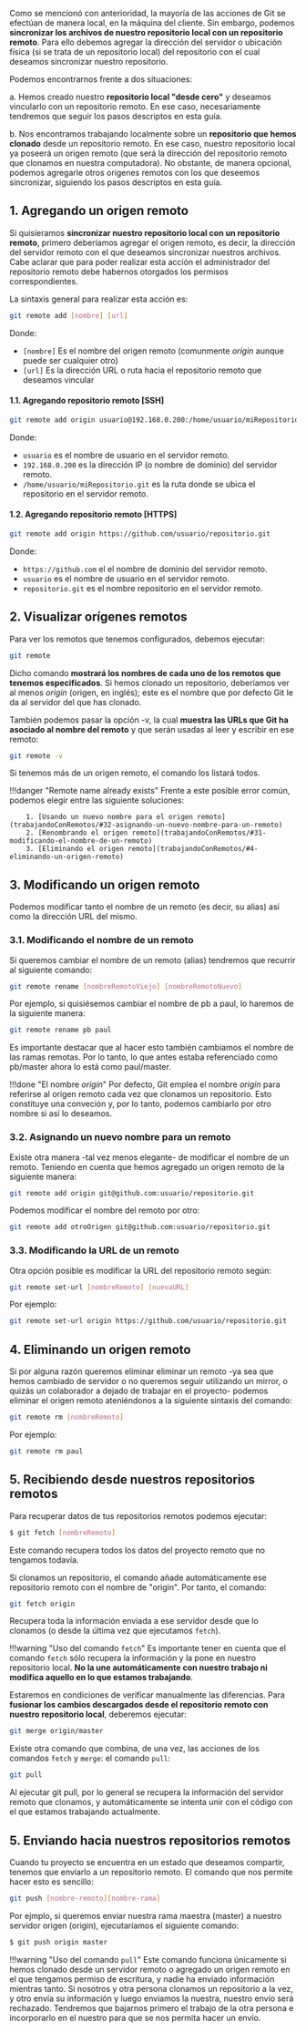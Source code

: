 Como se mencionó con anterioridad, la mayoría de las acciones de Git se efectúan de manera local, en la máquina del cliente. Sin embargo, podemos **sincronizar los archivos de nuestro repositorio local con un repositorio remoto**. Para ello debemos agregar la dirección del servidor o ubicación física (si se trata de un repositorio local) del repositorio con el cual deseamos sincronizar nuestro repositorio. 

Podemos encontrarnos frente a dos situaciones: 

a. Hemos creado nuestro **repositorio local "desde cero"** y deseamos vincularlo con un repositorio remoto. En ese caso, necesariamente tendremos que seguir los pasos descriptos en esta guía. 

b. Nos encontramos trabajando localmente sobre un **repositorio que hemos clonado** desde un repositorio remoto. En ese caso, nuestro repositorio local ya poseerá un origen remoto (que será la dirección del repositorio remoto que clonamos en nuestra computadora). No obstante, de manera opcional, podemos agregarle otros origenes remotos con los que deseemos sincronizar, siguiendo los pasos descriptos en esta guía.


## 1. Agregando un origen remoto

Si quisieramos **sincronizar nuestro repositorio local con un repositorio remoto**, primero deberíamos agregar el origen remoto, es decir, la dirección del servidor remoto con el que deseamos sincronizar nuestros archivos. Cabe aclarar que para poder realizar esta acción el administrador del repositorio remoto debe habernos otorgados los permisos correspondientes. 

La sintaxis general para realizar esta acción es: 

```bash
git remote add [nombre] [url]
```
Donde:

* `[nombre]` Es el nombre del origen remoto (comunmente _origin_ aunque puede ser cualquier otro)
* `[url]` Es la dirección URL o ruta hacia el repositorio remoto que deseamos vincular

#### 1.1. Agregando repositorio remoto [SSH]
```bash
git remote add origin usuario@192.168.0.200:/home/usuario/miRepositorio.git
```
Donde:

* `usuario` es el nombre de usuario en el servidor remoto.
* `192.168.0.200` es la dirección IP (o nombre de dominio) del servidor remoto. 
* `/home/usuario/miRepositorio.git` es la ruta donde se ubica el repositorio en el servidor remoto.

#### 1.2. Agregando repositorio remoto [HTTPS]
```bash
git remote add origin https://github.com/usuario/repositorio.git
```
Donde:

* `https://github.com` el el nombre de dominio del servidor remoto.
* `usuario` es el nombre de usuario en el servidor remoto.
* `repositorio.git` es el nombre repositorio en el servidor remoto.

## 2. Visualizar orígenes remotos
Para ver los remotos que tenemos configurados, debemos ejecutar:

```bash
git remote
```
Dicho comando **mostrará los nombres de cada uno de los remotos que tenemos especificados**. Si hemos clonado un repositorio, deberíamos ver al menos _origin_ (origen, en inglés); este es el nombre que por defecto Git le da al servidor del que has clonado.

También podemos pasar la opción -v, la cual **muestra las URLs que Git ha asociado al nombre del remoto** y que serán usadas al leer y escribir en ese remoto:

```bash
git remote -v
```

Si tenemos más de un origen remoto, el comando los listará todos. 

!!!danger "Remote name already exists"
		Frente a este posible error común, podemos elegir entre las siguiente soluciones: 

		1. [Usando un nuevo nombre para el origen remoto](trabajandoConRemotos/#32-asignando-un-nuevo-nombre-para-un-remoto)
		2. [Renombrando el origen remoto](trabajandoConRemotos/#31-modificando-el-nombre-de-un-remoto)
		3. [Eliminando el origen remoto](trabajandoConRemotos/#4-eliminando-un-origen-remoto)


## 3. Modificando un origen remoto
Podemos modificar tanto el nombre de un remoto (es decir, su alias) así como la dirección URL del mismo. 


### 3.1. Modificando el nombre de un remoto

Si queremos cambiar el nombre de un remoto (alias) tendremos que recurrir al siguiente comando: 

```bash
git remote rename [nombreRemotoViejo] [nombreRemotoNuevo]
```
Por ejemplo, si quisiésemos cambiar el nombre de pb a paul, lo haremos de la siguiente manera: 

```bash
git remote rename pb paul
```
Es importante destacar que al hacer esto también cambiamos el nombre de las ramas remotas. Por lo tanto, lo que antes estaba referenciado como pb/master ahora lo está como paul/master.

!!!done "El nombre _origin_"
		Por defecto, Git emplea el nombre _origin_ para referirse al origen remoto cada vez que clonamos un repositorio. Esto constituye una conveción y, por lo tanto, podemos cambiarlo por otro nombre si así lo deseamos.

### 3.2. Asignando un nuevo nombre para un remoto
Existe otra manera -tal vez menos elegante- de modificar el nombre de un remoto. Teniendo en cuenta que hemos agregado un origen remoto de la siguiente manera: 

```bash
git remote add origin git@github.com:usuario/repositorio.git  
```
Podemos modificar el nombre del remoto por otro: 

```bash
git remote add otroOrigen git@github.com:usuario/repositorio.git  
```

### 3.3. Modificando la URL de un remoto

Otra opción posible es modificar la URL del repositorio remoto según: 

```bash
git remote set-url [nombreRemoto] [nuevaURL]
```
Por ejemplo: 

```bash
git remote set-url origin https://github.com/usuario/repositorio.git
```

## 4. Eliminando un origen remoto
Si por alguna razón queremos eliminar eliminar un remoto -ya sea que hemos cambiado de servidor o no queremos seguir utilizando un mirror, o quizás un colaborador a dejado de trabajar en el proyecto- podemos eliminar el origen remoto ateniéndonos a la siguiente sintaxis del comando:

```bash
git remote rm [nombreRemoto] 
```
Por ejemplo: 

```bash
git remote rm paul
```

## 5. Recibiendo desde nuestros repositorios remotos
Para recuperar datos de tus repositorios remotos podemos ejecutar:

```bash
$ git fetch [nombreRemoto]
```

Este comando recupera todos los datos del proyecto remoto que no tengamos todavía.

Si clonamos un repositorio, el comando añade automáticamente ese repositorio remoto con el nombre de "origin". Por tanto, el comando: 

```bash
git fetch origin
```
Recupera toda la información enviada a ese servidor desde que lo clonamos (o desde la última vez que ejecutamos `fetch`). 

!!!warning "Uso del comando `fetch`"
		Es importante tener en cuenta que el comando `fetch` sólo recupera la información y la pone en nuestro repositorio local. **No la une automáticamente con nuestro trabajo ni modifica aquello en lo que estamos trabajando**. 

Estaremos en condiciones de verificar manualmente las diferencias. Para **fusionar los cambios descargados desde el repositorio remoto con nuestro repositorio local**, deberemos ejecutar: 

```bash
git merge origin/master
```

Existe otra comando que combina, de una vez, las acciones de los comandos `fetch` y `merge`: el comando `pull`: 

```bash
git pull
```

Al ejecutar git pull, por lo general se recupera la información del servidor remoto que clonamos, y automáticamente se intenta unir con el código con el que estamos trabajando actualmente.


## 5. Enviando hacia nuestros repositorios remotos

Cuando tu proyecto se encuentra en un estado que deseamos compartir, tenemos que enviarlo a un repositorio remoto. El comando que nos permite hacer esto es sencillo: 

```bash
git push [nombre-remoto][nombre-rama]
```

Por ejmplo, si queremos enviar nuestra rama maestra (master) a nuestro servidor origen (origin), ejecutaríamos el siguiente comando:

```bash
$ git push origin master
```
!!!warning "Uso del comando `pull`"
		Este comando funciona únicamente si hemos clonado desde un servidor remoto o agregado un origen remoto en el que tengamos permiso de escritura, y nadie ha enviado información mientras tanto. Si nosotros y otra persona clonamos un repositorio a la vez, y otro envía su información y luego enviamos la nuestra, nuestro envío será rechazado. Tendremos que bajarnos primero el trabajo de la otra persona e incorporarlo en el nuestro para que se nos permita hacer un envío. 